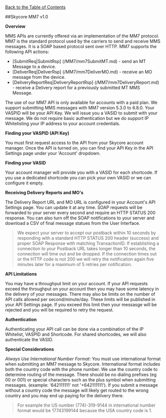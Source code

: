 [Back to the Table of Contents](/MM7/)

##Skycore MM7 v1.0

__Overview__

MMS APIs are currently offered via an implementation of the MM7 protocol. MM7 is the standard protocol used by the carriers to send and receive MMS messages. It is a SOAP based protocol sent over HTTP. MM7 supports the following API actions:

<ul>
    <li> [SubmitReq|SubmitRsp] (/MM7/mm7SubmitMT.md) - send an MT Message to a device. </li>
    <li> [DeliverReq|DeliverRsp] (/MM7/mm7DeliverMO.md) - receive an MO message from the device. </li>
    <li> [DeliveryReportReq|DeliveryReportRsp] (/MM7/mm7DeliveryReport.md) - receive a Delivery report for a previously submitted MT MMS Message. </li>
</ul>

The use of our MM7 API is only available for accounts with a paid plan. We support submitting MMS messages with MM7 version 5.3.0 to 6.8.0. Your VASPID will be your API Key. We will issue you a VASID to submit with your message. We do not require basic authentication but we do support IP Whitelisting your IP address to your account credentials. 

__Finding your VASPID (API Key)__

You must first request access to the API from your Skycore account manager. Once the API is turned on, you can find your API Key in the API Settings page under your 'Account' dropdown. 

__Finding your VASID__

Your account manager will provide you with a VASID for each shortcode. If you use a dedicated shortcode you can pick your own VASID or we can configure it empty.

__Receiving Delivery Reports and MO's__

The Delivery Report URL and MO URL is configured in your Account's API Settings page. You can update it at any time.  SOAP requests will be forwarded to your server every second and require an HTTP STATUS 200 response. You can also turn off the SOAP notifications to your server and download a CSV of final message statues from the User Interface.

> We expect your server to accept our postback within 10 seconds by responding with a standard HTTP STATUS 200 header (success) and proper SOAP Response with matching TransactionID. If establishing a connection to your Postback URL takes longer than 10 seconds, the connection will time out and be dropped.  If the connection times out or the HTTP code is not 200 we will retry the notification again five minutes later for a maximum of 5 retries per notification.

__API Limitations__

You may have a throughput limit on your account. If your API requests exceed the throughput on your account then you may have some latency in the delivery of your messages. There may also be limits on the number of API calls allowed per second/minute/day. These limits will be published in your API Settings page. If you exceed this limit then your messasge will be rejected and you will be required to retry the request. 

__Authentication__

Authenticating your API call can be done via a combination of the IP Whitelist, VASPID and Shortcode. For shared shortcodes, we will also authenticate the VASID.

__Special Considerations__

<i>Always Use International Number Format:</i> You must use international format when submitting an MM7 message to Skycore. International format includes both the country code with the phone number. We use the country code to determine routing of the message. There should be no dialing prefixes (eg 00 or 001) or special characters such as the plus symbol when submitting messages. (example: '642111111' not '+642111111'). If you submit a message without a country code the message will likely get routed to the wrong country and you may end up paying for the delivery there.

> For example the US number (774)-319-9144 in international number format would be 17743199144 because the USA country code is 1.
